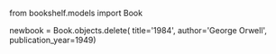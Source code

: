 from bookshelf.models import Book



newbook = Book.objects.delete(
    title='1984', author='George Orwell', publication_year=1949)
